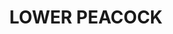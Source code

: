 ---
lastmod: '2025-04-06T06:05:20+00:00'
latitude: -28.77669778
layout: suburb
longitude: 152.5791084
postcode: '2469'
state: NSW
title: LOWER PEACOCK
url: /nsw/lower-peacock/
---